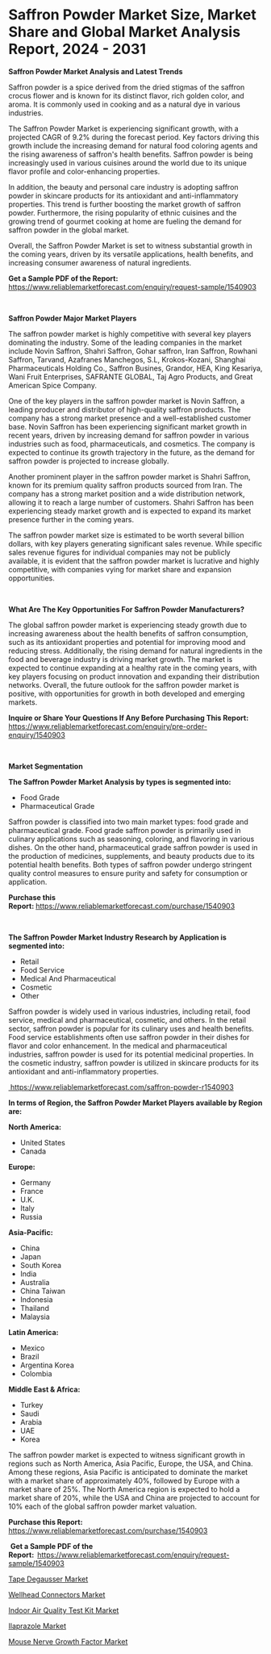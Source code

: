 <p><h1>Saffron Powder Market Size, Market Share and Global Market Analysis Report, 2024 - 2031</h1></p><p><strong>Saffron Powder Market Analysis and Latest Trends</strong></p>
<p><p>Saffron powder is a spice derived from the dried stigmas of the saffron crocus flower and is known for its distinct flavor, rich golden color, and aroma. It is commonly used in cooking and as a natural dye in various industries.</p><p>The Saffron Powder Market is experiencing significant growth, with a projected CAGR of 9.2% during the forecast period. Key factors driving this growth include the increasing demand for natural food coloring agents and the rising awareness of saffron's health benefits. Saffron powder is being increasingly used in various cuisines around the world due to its unique flavor profile and color-enhancing properties.</p><p>In addition, the beauty and personal care industry is adopting saffron powder in skincare products for its antioxidant and anti-inflammatory properties. This trend is further boosting the market growth of saffron powder. Furthermore, the rising popularity of ethnic cuisines and the growing trend of gourmet cooking at home are fueling the demand for saffron powder in the global market.</p><p>Overall, the Saffron Powder Market is set to witness substantial growth in the coming years, driven by its versatile applications, health benefits, and increasing consumer awareness of natural ingredients.</p></p>
<p><strong>Get a Sample PDF of the Report:&nbsp;</strong> <a href="https://www.reliablemarketforecast.com/enquiry/request-sample/1540903">https://www.reliablemarketforecast.com/enquiry/request-sample/1540903</a></p>
<p>&nbsp;</p>
<p><strong>Saffron Powder Major Market Players</strong></p>
<p><p>The saffron powder market is highly competitive with several key players dominating the industry. Some of the leading companies in the market include Novin Saffron, Shahri Saffron, Gohar saffron, Iran Saffron, Rowhani Saffron, Tarvand, Azafranes Manchegos, S.L, Krokos-Kozani, Shanghai Pharmaceuticals Holding Co., Saffron Busines, Grandor, HEA, King Kesariya, Wani Fruit Enterprises, SAFRANTE GLOBAL, Taj Agro Products, and Great American Spice Company.</p><p>One of the key players in the saffron powder market is Novin Saffron, a leading producer and distributor of high-quality saffron products. The company has a strong market presence and a well-established customer base. Novin Saffron has been experiencing significant market growth in recent years, driven by increasing demand for saffron powder in various industries such as food, pharmaceuticals, and cosmetics. The company is expected to continue its growth trajectory in the future, as the demand for saffron powder is projected to increase globally.</p><p>Another prominent player in the saffron powder market is Shahri Saffron, known for its premium quality saffron products sourced from Iran. The company has a strong market position and a wide distribution network, allowing it to reach a large number of customers. Shahri Saffron has been experiencing steady market growth and is expected to expand its market presence further in the coming years.</p><p>The saffron powder market size is estimated to be worth several billion dollars, with key players generating significant sales revenue. While specific sales revenue figures for individual companies may not be publicly available, it is evident that the saffron powder market is lucrative and highly competitive, with companies vying for market share and expansion opportunities.</p></p>
<p>&nbsp;</p>
<p><strong>What Are The Key Opportunities For Saffron Powder Manufacturers?</strong></p>
<p><p>The global saffron powder market is experiencing steady growth due to increasing awareness about the health benefits of saffron consumption, such as its antioxidant properties and potential for improving mood and reducing stress. Additionally, the rising demand for natural ingredients in the food and beverage industry is driving market growth. The market is expected to continue expanding at a healthy rate in the coming years, with key players focusing on product innovation and expanding their distribution networks. Overall, the future outlook for the saffron powder market is positive, with opportunities for growth in both developed and emerging markets.</p></p>
<p><strong>Inquire or Share Your Questions If Any Before Purchasing This Report:</strong> <a href="https://www.reliablemarketforecast.com/enquiry/pre-order-enquiry/1540903">https://www.reliablemarketforecast.com/enquiry/pre-order-enquiry/1540903</a></p>
<p>&nbsp;</p>
<p><strong>Market Segmentation</strong></p>
<p><strong>The Saffron Powder Market Analysis by types is segmented into:</strong></p>
<p><ul><li>Food Grade</li><li>Pharmaceutical Grade</li></ul></p>
<p><p>Saffron powder is classified into two main market types: food grade and pharmaceutical grade. Food grade saffron powder is primarily used in culinary applications such as seasoning, coloring, and flavoring in various dishes. On the other hand, pharmaceutical grade saffron powder is used in the production of medicines, supplements, and beauty products due to its potential health benefits. Both types of saffron powder undergo stringent quality control measures to ensure purity and safety for consumption or application.</p></p>
<p><strong>Purchase this Report:&nbsp;</strong><a href="https://www.reliablemarketforecast.com/purchase/1540903">https://www.reliablemarketforecast.com/purchase/1540903</a></p>
<p>&nbsp;</p>
<p><strong>The Saffron Powder Market Industry Research by Application is segmented into:</strong></p>
<p><ul><li>Retail</li><li>Food Service</li><li>Medical And Pharmaceutical</li><li>Cosmetic</li><li>Other</li></ul></p>
<p><p>Saffron powder is widely used in various industries, including retail, food service, medical and pharmaceutical, cosmetic, and others. In the retail sector, saffron powder is popular for its culinary uses and health benefits. Food service establishments often use saffron powder in their dishes for flavor and color enhancement. In the medical and pharmaceutical industries, saffron powder is used for its potential medicinal properties. In the cosmetic industry, saffron powder is utilized in skincare products for its antioxidant and anti-inflammatory properties.</p></p>
<p><a href="https://www.reliablemarketforecast.com/saffron-powder-r1540903">&nbsp;https://www.reliablemarketforecast.com/saffron-powder-r1540903</a></p>
<p><strong>In terms of Region, the Saffron Powder Market Players available by Region are:</strong></p>
<p>
    <p> <strong> North America: </strong>
        <ul>
            <li>United States</li>
            <li>Canada</li>
        </ul>
        </p> 
    <p> <strong> Europe: </strong>
        <ul>
            <li>Germany</li>
            <li>France</li>
            <li>U.K.</li>
            <li>Italy</li>
            <li>Russia</li>
        </ul>
        </p> 
    <p> <strong> Asia-Pacific: </strong>
        <ul>
            <li>China</li>
            <li>Japan</li>
            <li>South Korea</li>
            <li>India</li>
            <li>Australia</li>
            <li>China Taiwan</li>
            <li>Indonesia</li>
            <li>Thailand</li>
            <li>Malaysia</li>
        </ul>
        </p> 
    <p> <strong> Latin America: </strong>
        <ul>
            <li>Mexico</li>
            <li>Brazil</li>
            <li>Argentina Korea</li>
            <li>Colombia</li>
        </ul>
        </p> 
    <p> <strong> Middle East & Africa: </strong>
        <ul>
            <li>Turkey</li>
            <li>Saudi</li>
            <li>Arabia</li>
            <li>UAE</li>
            <li>Korea</li>
        </ul>
    </p>
    </p>
<p><p>The saffron powder market is expected to witness significant growth in regions such as North America, Asia Pacific, Europe, the USA, and China. Among these regions, Asia Pacific is anticipated to dominate the market with a market share of approximately 40%, followed by Europe with a market share of 25%. The North America region is expected to hold a market share of 20%, while the USA and China are projected to account for 10% each of the global saffron powder market valuation.</p></p>
<p><strong>Purchase this Report: </strong><a href="https://www.reliablemarketforecast.com/purchase/1540903">https://www.reliablemarketforecast.com/purchase/1540903</a></p>
<p>&nbsp;<strong>Get a Sample PDF of the Report:&nbsp;&nbsp;</strong><a href="https://www.reliablemarketforecast.com/enquiry/request-sample/1540903">https://www.reliablemarketforecast.com/enquiry/request-sample/1540903</a></p>
<p><strong></strong></p>
<p><p><a href="https://medium.com/@alyciaebert/tape-degausser-market-investigation-industry-evolution-and-forecast-till-2031-42d618d85a61">Tape Degausser Market</a></p><p><a href="https://medium.com/@holtman5974/an-in-depth-analysis-of-the-global-wellhead-connectors-market-scope-and-its-rapid-growing-7-cagr-cf7fae0e300f">Wellhead Connectors Market</a></p><p><a href="https://medium.com/@sofyanbudiaman1_67863/indoor-air-quality-test-kit-market-research-report-market-forecast-and-growth-prospects-with-a-a3605a0eb9af">Indoor Air Quality Test Kit Market</a></p><p><a href="https://github.com/wrwgzwbr35/Market-Research-Report-List-2/blob/main/ilaprazole-market.md">Ilaprazole Market</a></p><p><a href="https://github.com/sifatuddin25/Market-Research-Report-List-2/blob/main/mouse-nerve-growth-factor-market.md">Mouse Nerve Growth Factor Market</a></p></p>